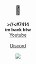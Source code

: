 <h1 align="center">👋</h1>
<p align="center">
  <b>>//<#7414</b><br>
  <b>im back btw</b><br>
  <a href="https://www.youtube.com/channel/UCZeI4eM-JxF0Aq72XcPMP5g">Youtube</a><br><br>
  <a href="https://discord.gg/q9YefsM8pG">Discord</a><br><br>
  <img src="https://komarev.com/ghpvc/?username=ret42&color=1a1a1a">
  <br></br>
